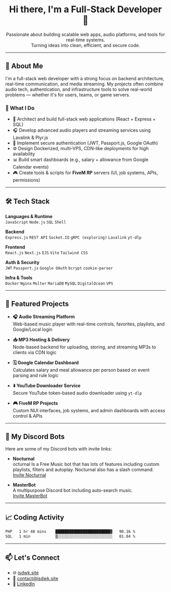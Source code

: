 <h1 align="center">Hi there, I'm a Full-Stack Developer 👋</h1>

<p align="center">
  Passionate about building scalable web apps, audio platforms, and tools for real-time systems.
  <br>
  Turning ideas into clean, efficient, and secure code.
</p>

---

## 🚀 About Me

I'm a full-stack web developer with a strong focus on backend architecture, real-time communication, and media streaming. My projects often combine audio tech, authentication, and infrastructure tools to solve real-world problems — whether it's for users, teams, or game servers.

### 💼 What I Do
- 🧠 Architect and build full-stack web applications (React + Express + SQL)
- 🎧 Develop advanced audio players and streaming services using Lavalink & Plyr.js
- 🔐 Implement secure authentication (JWT, Passport.js, Google OAuth)
- ⚙️ Design Dockerized, multi-VPS, CDN-like deployments for high availability
- 📊 Build smart dashboards (e.g., salary + allowance from Google Calendar events)
- 🎮 Create tools & scripts for **FiveM RP** servers (UI, job systems, APIs, permissions)

---

## 🛠 Tech Stack

**Languages & Runtime**  
`JavaScript` `Node.js` `SQL` `Shell`

**Backend**  
`Express.js` `REST API` `Socket.IO` `gRPC (exploring)` `Lavalink` `yt-dlp`

**Frontend**  
`React.js` `Next.js` `EJS` `Vite` `Tailwind CSS`

**Auth & Security**  
`JWT` `Passport.js` `Google OAuth` `bcrypt` `cookie-parser`

**Infra & Tools**  
`Docker` `Nginx` `Multer` `MariaDB` `MySQL` `DigitalOcean` `VPS`  

---

## 📌 Featured Projects

- **🎧 Audio Streaming Platform**  
  Web-based music player with real-time controls, favorites, playlists, and Google/Local login

- **📥 MP3 Hosting & Delivery**  
  Node-based backend for uploading, storing, and streaming MP3s to clients via CDN logic

- **🗓 Google Calendar Dashboard**  
  Calculates salary and meal allowance per person based on event parsing and rule logic

- **⬇️ YouTube Downloader Service**  
  Secure YouTube token-based audio downloader using `yt-dlp`

- **🎮 FiveM RP Projects**  
  Custom NUI interfaces, job systems, and admin dashboards with access control & APIs

---

## 🤖 My Discord Bots

Here are some of my Discord bots with invite links:

- **Nocturnal**  
  octurnal Is a Free Music bot that has lots of features including custom playlists, filters and autoplay. Nocturnal also has a slash command.  
  [Invite Nocturnal](https://discord.com/api/oauth2/authorize?client_id=531091404584124416&permissions=275011431873&scope=bot%20applications.commands)

- **MasterBot**  
  A multipurpose Discord bot including auto-search music.  
  [Invite MasterBot](https://discord.com/api/oauth2/authorize?client_id=547036964520591360&permissions=275011431873&scope=bot%20applications.commands)

---

## 📈 Coding Activity

<p align="center">
<!--START_SECTION:waka-->

```txt
PHP   1 hr 40 mins    ████████████████████████▓   98.16 %
SQL   1 min           ▒░░░░░░░░░░░░░░░░░░░░░░░░   01.84 %
```

<!--END_SECTION:waka-->
</p>

---

## 📫 Let's Connect

- 🌐 [isdwk.site](https://isdwk.site)
- 📧 contact@isdwk.site
- 💼 [LinkedIn](https://www.linkedin.com/in/isdwk-7b929b33a)
